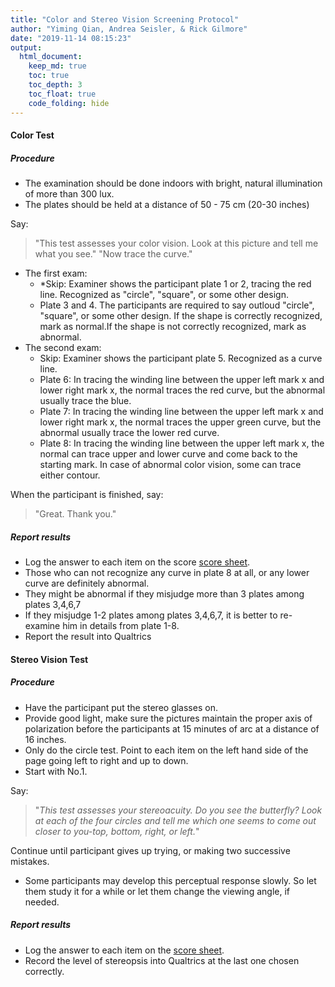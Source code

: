 ```yaml
---
title: "Color and Stereo Vision Screening Protocol"
author: "Yiming Qian, Andrea Seisler, & Rick Gilmore"
date: "2019-11-14 08:15:23"
output:
  html_document:
    keep_md: true
    toc: true
    toc_depth: 3
    toc_float: true
    code_folding: hide
---
```


<!-- # Vision Screening Instructions -->

#### Color Test

##### Procedure

- The examination should be done indoors with bright, natural illumination of more than 300 lux.
- The plates should be held at a distance of 50 - 75 cm (20-30 inches)

Say:

>"This test assesses your color vision. Look at this picture and tell me what you see." 
>"Now trace the curve."

- The first exam:
    - *Skip: Examiner shows the participant plate 1 or 2, tracing the red line. Recognized as "circle", "square", or some other design.
    - Plate 3 and 4. The participants are required to say outloud "circle", "square", or some other design. If the shape is correctly recognized, mark as normal.If the shape is not correctly recognized, mark as abnormal.
- The second exam:
    - Skip: Examiner shows the participant plate 5. Recognized as a curve line. 
    - Plate 6: In tracing the winding line between the upper left mark x and lower right mark x, the normal traces the red curve, but the abnormal usually trace the blue.
    - Plate 7: In tracing the winding line between the upper left mark x and lower right mark x, the normal traces the upper green curve, but the abnormal usually trace the lower red curve.
    - Plate 8: In tracing the winding line between the upper left mark x, the normal can trace upper and lower curve and come back to the starting mark. In case of abnormal color vision, some can trace either contour.

When the participant is finished, say:

>"Great. Thank you." 

##### Report results

- Log the answer to each item on the score [score sheet](vision-screening-score-sheet.html).
- Those who can not recognize any curve in plate 8 at all, or any lower curve are definitely abnormal.
- They might be abnormal if they misjudge more than 3 plates among plates 3,4,6,7
- If they misjudge 1-2 plates among plates 3,4,6,7, it is better to re-examine him in details from plate 1-8. 
- Report the result into Qualtrics

#### Stereo Vision Test

##### Procedure

- Have the participant put the stereo glasses on.
- Provide good light, make sure the pictures maintain the proper axis of polarization before the participants at 15 minutes of arc at a distance of 16 inches.
- Only do the circle test. Point to each item on the left hand side of the page going left to right and up to down. 
- Start with No.1. 

Say:

>"*This test assesses your stereoacuity. Do you see the butterfly? Look at each of the four circles and tell me which one seems to come out closer to you-top, bottom, right, or left.*" 

Continue until participant gives up trying, or making two successive mistakes.
- Some participants may develop this perceptual response slowly. So let them study it for a while or let them change the viewing angle, if needed.

##### Report results

- Log the answer to each item on the [score sheet](vision-screening-score-sheet.html).
- Record the level of stereopsis into Qualtrics at the last one chosen correctly. 
